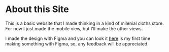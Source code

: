 # About this Site
This is a basic website that I made thinking in a kind of milenial cloths store.
For now I just made the mobile view, but I'll make the other views.

I made the design with Figma and you can look it [here](https://www.figma.com/proto/0rZDMC4c8j2UKxujEIueRI/Fashion-Shop?node-id=5%3A2&scaling=min-zoom&page-id=0%3A1) is my first time making something with Figma, so, any feedback will be appreciated.

